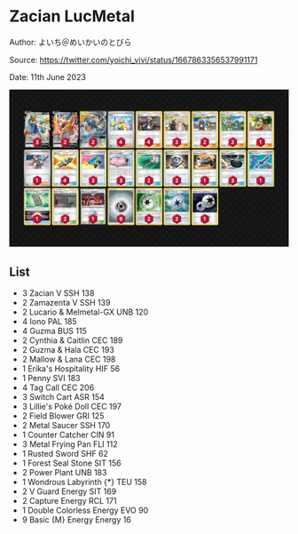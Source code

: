 # Zacian LucMetal

Author: よいち＠めいかいのとびら

Source: <https://twitter.com/yoichi_vivi/status/1667863356537991171>

Date: 11th June 2023

![decklist](../../images/PAL/Zacian%20LucMetal/1-%20Zacian%20LucMetal.png)

## List

* 3 Zacian V SSH 138
* 2 Zamazenta V SSH 139
* 2 Lucario & Melmetal-GX UNB 120
* 4 Iono PAL 185
* 4 Guzma BUS 115
* 2 Cynthia & Caitlin CEC 189
* 2 Guzma & Hala CEC 193
* 2 Mallow & Lana CEC 198
* 1 Erika's Hospitality HIF 56
* 1 Penny SVI 183
* 4 Tag Call CEC 206
* 3 Switch Cart ASR 154
* 3 Lillie's Poké Doll CEC 197
* 2 Field Blower GRI 125
* 2 Metal Saucer SSH 170
* 1 Counter Catcher CIN 91
* 3 Metal Frying Pan FLI 112
* 1 Rusted Sword SHF 62
* 1 Forest Seal Stone SIT 156
* 2 Power Plant UNB 183
* 1 Wondrous Labyrinth {*} TEU 158
* 2 V Guard Energy SIT 169
* 2 Capture Energy RCL 171
* 1 Double Colorless Energy EVO 90
* 9 Basic {M} Energy Energy 16
